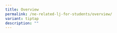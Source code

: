 ```yaml
---
title: Overview
permalink: /ne-related-lj-for-students/overview/
variant: tiptap
description: ""
---
```

